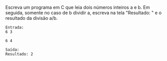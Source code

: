 Escreva um programa em C que leia dois números inteiros a e b. Em seguida, somente no caso de b dividir a, escreva na tela "Resultado: " e o resultado da divisão a/b​​.

```
Entrada: 
6 3

6 4
```

```
Saída: 
Resultado: 2

```